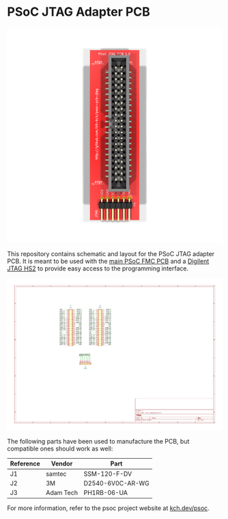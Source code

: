# PSoC JTAG Adapter PCB

![PCB Render Image](render.png)

This repository contains schematic and layout for the PSoC JTAG adapter PCB.
It is meant to be used with the [main PSoC FMC PCB](https://github.com/kit-kch/psoc-pcb-fmc) and a [Digilent JTAG HS2](https://digilent.com/shop/jtag-hs2-programming-cable/?srsltid=AfmBOorvOwsRU_3dW2jPg2jQcidQeIOP8MnjYPq41F86tJ_p7KsCbM9X) to provide easy access to the programming interface.

[![PCB Schematic](schematic.png)](schematic.pdf)

The following parts have been used to manufacture the PCB, but compatible ones should work as well:

| Reference | Vendor   | Part               |
|-----------|----------|--------------------|
| J1        | samtec   | SSM-120-F-DV       |
| J2        | 3M       | D2540-6V0C-AR-WG   |
| J3        | Adam Tech| PH1RB-06-UA        |


For more information, refer to the psoc project website at [kch.dev/psoc](https://kch.dev/psoc).
